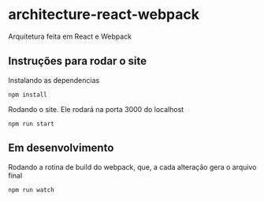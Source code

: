 # architecture-react-webpack
Arquitetura feita em React e Webpack


## Instruções para rodar o site

Instalando as dependencias
```
npm install
```

Rodando o site. Ele rodará na porta 3000 do localhost
```
npm run start
```

## Em desenvolvimento

Rodando a rotina de build do webpack, que, a cada alteração gera o arquivo final
```
npm run watch
```

